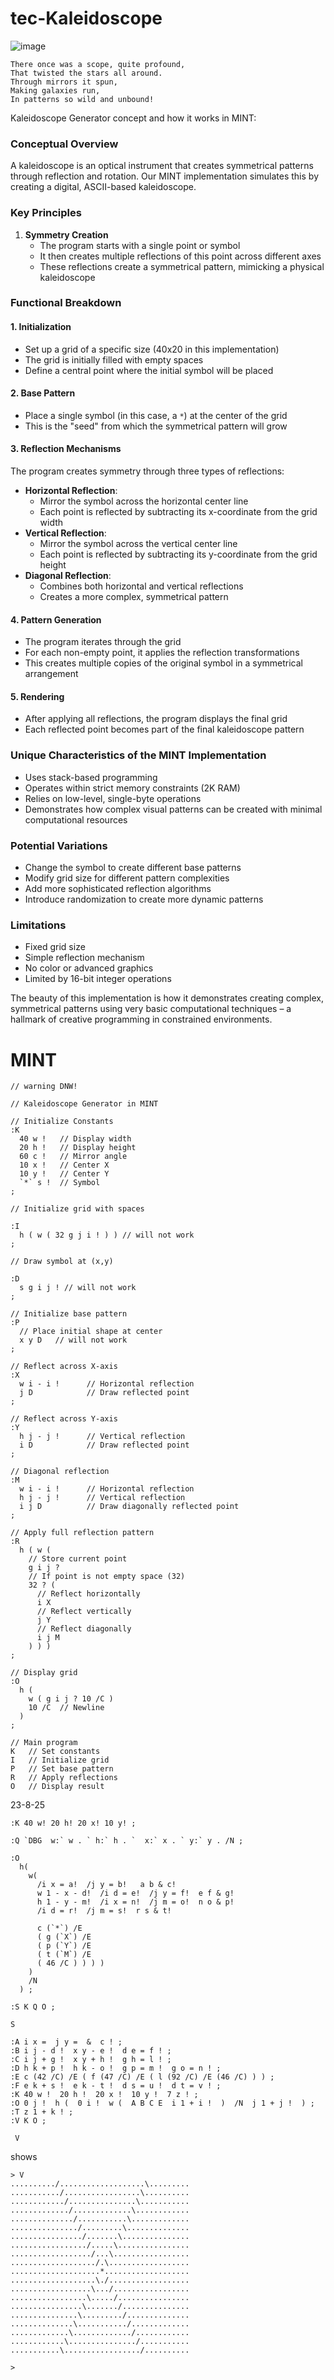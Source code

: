 # tec-Kaleidoscope

![image](https://github.com/user-attachments/assets/1d9129f1-e215-4216-bccb-49af61c1bdaf)

```
There once was a scope, quite profound,  
That twisted the stars all around.  
Through mirrors it spun,  
Making galaxies run,  
In patterns so wild and unbound!
```

 


Kaleidoscope Generator concept and how it works in MINT:

### Conceptual Overview
A kaleidoscope is an optical instrument that creates symmetrical patterns through reflection and rotation. Our MINT implementation simulates this by creating a digital, ASCII-based kaleidoscope.

### Key Principles
1. **Symmetry Creation**
   - The program starts with a single point or symbol
   - It then creates multiple reflections of this point across different axes
   - These reflections create a symmetrical pattern, mimicking a physical kaleidoscope

### Functional Breakdown

#### 1. Initialization
- Set up a grid of a specific size (40x20 in this implementation)
- The grid is initially filled with empty spaces
- Define a central point where the initial symbol will be placed

#### 2. Base Pattern
- Place a single symbol (in this case, a `*`) at the center of the grid
- This is the "seed" from which the symmetrical pattern will grow

#### 3. Reflection Mechanisms
The program creates symmetry through three types of reflections:
- **Horizontal Reflection**: 
  - Mirror the symbol across the horizontal center line
  - Each point is reflected by subtracting its x-coordinate from the grid width
- **Vertical Reflection**: 
  - Mirror the symbol across the vertical center line
  - Each point is reflected by subtracting its y-coordinate from the grid height
- **Diagonal Reflection**:
  - Combines both horizontal and vertical reflections
  - Creates a more complex, symmetrical pattern

#### 4. Pattern Generation
- The program iterates through the grid
- For each non-empty point, it applies the reflection transformations
- This creates multiple copies of the original symbol in a symmetrical arrangement

#### 5. Rendering
- After applying all reflections, the program displays the final grid
- Each reflected point becomes part of the final kaleidoscope pattern

### Unique Characteristics of the MINT Implementation
- Uses stack-based programming
- Operates within strict memory constraints (2K RAM)
- Relies on low-level, single-byte operations
- Demonstrates how complex visual patterns can be created with minimal computational resources

### Potential Variations
- Change the symbol to create different base patterns
- Modify grid size for different pattern complexities
- Add more sophisticated reflection algorithms
- Introduce randomization to create more dynamic patterns

### Limitations
- Fixed grid size
- Simple reflection mechanism
- No color or advanced graphics
- Limited by 16-bit integer operations

The beauty of this implementation is how it demonstrates creating complex, symmetrical patterns using very basic computational techniques – a hallmark of creative programming in constrained environments.



# MINT

```
// warning DNW! 

// Kaleidoscope Generator in MINT

// Initialize Constants
:K
  40 w !   // Display width  
  20 h !   // Display height
  60 c !   // Mirror angle
  10 x !   // Center X
  10 y !   // Center Y
  `*` s !  // Symbol
;

// Initialize grid with spaces
 
:I  
  h ( w ( 32 g j i ! ) ) // will not work
;

// Draw symbol at (x,y)

:D   
  s g i j ! // will not work
;

// Initialize base pattern
:P
  // Place initial shape at center
  x y D   // will not work
;

// Reflect across X-axis
:X
  w i - i !      // Horizontal reflection
  j D            // Draw reflected point
;

// Reflect across Y-axis
:Y
  h j - j !      // Vertical reflection
  i D            // Draw reflected point
;

// Diagonal reflection
:M
  w i - i !      // Horizontal reflection
  h j - j !      // Vertical reflection
  i j D          // Draw diagonally reflected point
;

// Apply full reflection pattern
:R
  h ( w ( 
    // Store current point
    g i j ? 
    // If point is not empty space (32)
    32 ? ( 
      // Reflect horizontally
      i X 
      // Reflect vertically 
      j Y 
      // Reflect diagonally
      i j M
    ) ) )
;

// Display grid
:O
  h ( 
    w ( g i j ? 10 /C ) 
    10 /C  // Newline
  )
;

// Main program
K   // Set constants
I   // Initialize grid
P   // Set base pattern
R   // Apply reflections
O   // Display result
```


23-8-25

```
:K 40 w! 20 h! 20 x! 10 y! ;

:Q `DBG  w:` w . ` h:` h . `  x:` x . ` y:` y . /N ;

:O
  h(
    w(
      /i x = a!  /j y = b!   a b & c!
      w 1 - x - d!  /i d = e!  /j y = f!  e f & g!
      h 1 - y - m!  /i x = n!  /j m = o!  n o & p!
      /i d = r!  /j m = s!  r s & t!

      c (`*`) /E
      ( g (`X`) /E
      ( p (`Y`) /E
      ( t (`M`) /E
      ( 46 /C ) ) ) )
    )
    /N
  ) ;

:S K Q O ;

S
```


```
:A i x =  j y =  &  c ! ;
:B i j - d !  x y - e !  d e = f ! ;
:C i j + g !  x y + h !  g h = l ! ;
:D h k + p !  h k - o !  g p = m !  g o = n ! ;
:E c (42 /C) /E ( f (47 /C) /E ( l (92 /C) /E (46 /C) ) ) ;
:F e k + s !  e k - t !  d s = u !  d t = v ! ;
:K 40 w !  20 h !  20 x !  10 y !  7 z ! ;
:O 0 j !  h (  0 i !  w (  A B C E  i 1 + i !  )  /N  j 1 + j !  ) ;
:T z 1 + k ! ;
:V K O ;

 V
```
shows

```
> V
........../...................\.........
.........../.................\..........
............/...............\...........
............./.............\............
............../...........\.............
.............../.........\..............
................/.......\...............
................./.....\................
................../...\.................
.................../.\..................
....................*...................
...................\./..................
..................\.../.................
.................\...../................
................\......./...............
...............\........./..............
..............\.........../.............
.............\............./............
............\.............../...........
...........\................./..........

>
```

